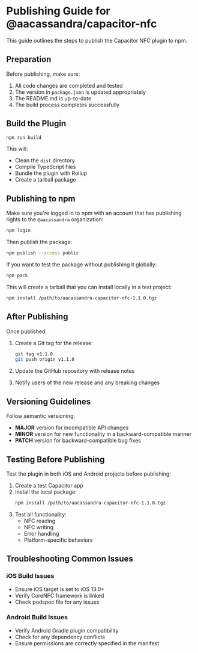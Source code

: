 # Publishing Guide for @aacassandra/capacitor-nfc

This guide outlines the steps to publish the Capacitor NFC plugin to npm.

## Preparation

Before publishing, make sure:

1. All code changes are completed and tested
2. The version in `package.json` is updated appropriately
3. The README.md is up-to-date
4. The build process completes successfully

## Build the Plugin

```bash
npm run build
```

This will:
- Clean the `dist` directory
- Compile TypeScript files
- Bundle the plugin with Rollup
- Create a tarball package

## Publishing to npm

Make sure you're logged in to npm with an account that has publishing rights to the `@aacassandra` organization:

```bash
npm login
```

Then publish the package:

```bash
npm publish --access public
```

If you want to test the package without publishing it globally:

```bash
npm pack
```

This will create a tarball that you can install locally in a test project:

```bash
npm install /path/to/aacassandra-capacitor-nfc-1.1.0.tgz
```

## After Publishing

Once published:

1. Create a Git tag for the release:
   ```bash
   git tag v1.1.0
   git push origin v1.1.0
   ```

2. Update the GitHub repository with release notes

3. Notify users of the new release and any breaking changes

## Versioning Guidelines

Follow semantic versioning:

- **MAJOR** version for incompatible API changes
- **MINOR** version for new functionality in a backward-compatible manner
- **PATCH** version for backward-compatible bug fixes

## Testing Before Publishing

Test the plugin in both iOS and Android projects before publishing:

1. Create a test Capacitor app
2. Install the local package:
   ```bash
   npm install /path/to/aacassandra-capacitor-nfc-1.1.0.tgz
   ```
3. Test all functionality:
   - NFC reading
   - NFC writing
   - Error handling
   - Platform-specific behaviors

## Troubleshooting Common Issues

### iOS Build Issues

- Ensure iOS target is set to iOS 13.0+
- Verify CoreNFC framework is linked
- Check podspec file for any issues

### Android Build Issues

- Verify Android Gradle plugin compatibility
- Check for any dependency conflicts
- Ensure permissions are correctly specified in the manifest
